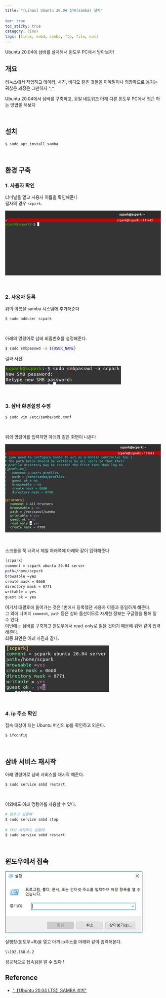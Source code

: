 ```yaml
---
title: "[Linux] Ubuntu 20.04 삼바(samba) 설치"

toc: true
toc_sticky: true
category: linux
tags: [linux, smbd, samba, ftp, file, nas]
---
```


Ubuntu 20.04에 삼바를 설치해서 윈도우 PC에서 받아보자! <br/>

## 개요

리눅스에서 작업하고 데이터, 사진, 비디오 같은 것들을 이메일이나 외장하드로 옮기는 귀찮은 과정은 그만하자 ^_^ <br/>

Ubuntu 20.04에서 삼바를 구축하고, 동일 네트워크 아래 다른 윈도우 PC에서 접근 하는 방법을 해보자 <br/>

<br/>

## 설치 

~~~bash
$ sudo apt install samba
~~~

<br/>

## 환경 구축

### 1. 사용자 확인

터미널을 열고 사용자 이름을 확인해준다 <br/>
필자의 경우 `scpark`. <br/>

![](/assets/img/linux/2022-08-15/Selection_001.png)

<br/>

### 2. 사용자 등록

위의 이름을 samba 시스템에 추가해준다

~~~bash
$ sudo adduser scpark
~~~

<br/>

아래의 명령어로 삼바 비밀번호를 설정해준다. <br/>

~~~bash
$ sudo smbpasswd -a ${USER_NAME}
~~~

결과 사진!

![](/assets/img/linux/2022-08-15/Selection_002.png)

<br/>

### 3. 삼바 환경설정 수정

~~~bash
$ sudo vim /etc/samba/smb.conf
~~~

<br/>

위의 명령어를 입력하면 아래와 같은 화면이 나온다 <br/>

![](/assets/img/linux/2022-08-15/Selection_003.png)

<br/>

스크롤을 쭉 내려서 제일 아래쪽에 아래와 같이 입력해준다

~~~bash
[scpark]
comment = scpark ubuntu 20.04 server
path=/home/scpark
browsable =yes
create mask = 0660
directory mask = 0771
writable = yes
guest ok = yes
~~~

여기서 대괄호에 들어가는 것은 1번에서 등록했던 사용자 이름과 동일하게 해준다. <br/>
그 외에 나머지 `comment`, `path` 등은 삼바 옵션이므로 자세한 정보는 구글링을 통해 알 수 있다. <br/>
이번에는 삼바를 구축하고 윈도우에서 read-only로 읽을 것이기 때문에 위와 같이 입력해준다. <br/>
최종 화면은 아래 사진과 같다. <br/>

![](/assets/img/linux/2022-08-15/Selection_004.png)

<br/>

### 4. ip 주소 확인

접속 대상이 되는 Ubuntu 머신의 ip를 확인하고 외운다.

~~~bash
$ ifconfig
~~~

<br/>

## 삼바 서비스 재시작

아래 명령어로 삼바 서비스를 재시작 해준다.<br/>

~~~bash
$ sudo service smbd restart
~~~

<br/>

이외에도 아래 명령어를 사용할 수 있다. <br/>

~~~bash
# 멈추고 싶을때
$ sudo service smbd stop

# 다시 시작하고 싶을때
$ sudo service smbd restart
~~~

<br/>


## 윈도우에서 접속

![](/assets/img/linux/2022-08-15/Selection_005.png)

실행창(윈도우+R)을 열고 아까 ip주소를 아래와 같이 입력해본다. <br/>

`\\192.168.0.2` <br/>


성공적으로 접속됨을 알 수 있다 ! <br/>

## Reference
* ["【Ubuntu 20.04 LTS】SAMBA 설치"](https://itlearningcenter.tistory.com/entry/%E3%80%90Ubuntu-2004-LTS%E3%80%91SAMBA-%EC%84%A4%EC%B9%98)